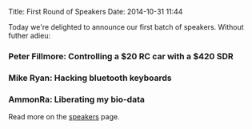 Title: First Round of Speakers
Date: 2014-10-31 11:44

Today we're delighted to announce our first batch of speakers. Without futher adieu:

### Peter Fillmore: Controlling a $20 RC car with a $420 SDR

### Mike Ryan: Hacking bluetooth keyboards

### AmmonRa: Liberating my bio-data

Read more on the [speakers] page.

[speakers]: /pages/speakers.html
